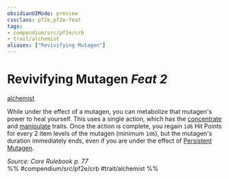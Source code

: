 ```yaml
---
obsidianUIMode: preview
cssclass: pf2e,pf2e-feat
tags:
- compendium/src/pf2e/crb
- trait/alchemist
aliases: ["Revivifying Mutagen"]
---
```

# Revivifying Mutagen  *Feat 2*  
[alchemist](/rules/traits/alchemist.md)  


While under the effect of a mutagen, you can metabolize that mutagen's power to heal yourself. This uses a single action, which has the [concentrate](/rules/traits/concentrate.md) and [manipulate](/rules/traits/manipulate.md) traits. Once the action is complete, you regain `1d6` Hit Points for every 2 item levels of the mutagen (minimum `1d6`), but the mutagen's duration immediately ends, even if you are under the effect of [Persistent Mutagen](/compendium/feats/persistent-mutagen.md).

*Source: Core Rulebook p. 77*  
%% #compendium/src/pf2e/crb #trait/alchemist %%